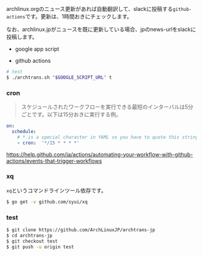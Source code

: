 archlinux.orgのニュース更新があれば自動翻訳して、slackに投稿する`github-actions`です。更新は、1時間おきにチェックします。

なお、archlinux.jpがニュースを既に更新している場合、jpのnews-urlをslackに投稿します。

- google app script

- github actions

```sh
# test
$ ./archtrans.sh "$GOOGLE_SCRIPT_URL" t
```

### cron

> スケジュールされたワークフローを実行できる最短のインターバルは5分ごとです。以下は15分おきに実行する例。

```yml
on:
  schedule:
    # * is a special character in YAML so you have to quote this string
    - cron:  '*/15 * * * *'
```

https://help.github.com/ja/actions/automating-your-workflow-with-github-actions/events-that-trigger-workflows

### xq

`xq`というコマンドラインツール依存です。

```sh
$ go get -v github.com/syui/xq
```

### test

```sh
$ git clone https://github.com/ArchLinuxJP/archtrans-jp
$ cd archtrans-jp
$ git checkout test
$ git push -u origin test
```
